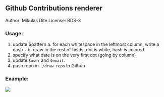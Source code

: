 ## Github Contributions renderer

Author: Mikulas Dite
License: BDS-3

### Usage:
 
1. update $pattern
	a. for each whitespace in the leftmost column, write a dash `-`
	b. draw in the rest of fields, dot is white, hash is colored
2. specify what date is on the very first dot (going by column)
3. update `$user` and `$email`.
4. push repo in `./draw_repo` to Github


### Example:
<img src="http://i44.tinypic.com/e8smki.png">
